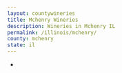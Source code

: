 ```yaml
---
layout: countywineries
title: Mchenry Wineries
description: Wineries in Mchenry IL
permalink: /illinois/mchenry/
county: mchenry
state: il
---
```

-
